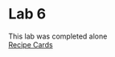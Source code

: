 # Lab 6
This lab was completed alone  
[Recipe Cards](https://bsnow1400.github.io/fa22-cse110-lab6/)
